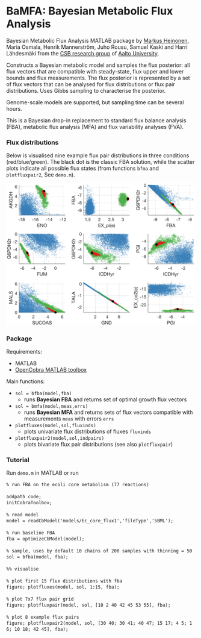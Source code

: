 # BaMFA: Bayesian Metabolic Flux Analysis

Bayesian Metabolic Flux Analysis MATLAB package by <a href="https://users.aalto.fi/~heinom10/">Markus Heinonen</a>, Maria Osmala, Henrik Mannerström, Juho Rousu, Samuel Kaski and Harri Lähdesmäki from the <a href="http://research.cs.aalto.fi/csb/">CSB research group</a> of <a href="http://www.aalto.fi/en/">Aalto University</a>.

Constructs a Bayesian metabolic model and samples the flux posterior: all flux vectors that are compatible with steady-state, flux upper and lower bounds and flux measurements. The flux posterior is represented by a set of flux vectors that can be analysed for flux distributions or flux pair distributions. Uses Gibbs sampling to characterise the posterior. 

Genome-scale models are supported, but sampling time can be several hours.

This is a Bayesian drop-in replacement to standard flux balance analysis (FBA), metabolic flux analysis (MFA) and flux variability analyses (FVA).

### Flux distributions

Below is visualised nine example flux pair distributions in three conditions (red/blue/green). The black dot is the classic FBA solution, while the scatter plots indicate all possible flux states (from functions `bfma` and `plotfluxpair2`, See `demo.m`).

<p align="center">
  <img src="figures/core_9.png" width="650"/>
</p>


### Package

Requirements:
- MATLAB
- <a href="https://opencobra.github.io/cobratoolbox/stable/">OpenCobra MATLAB toolbox</a>

Main functions:
- `sol = bfba(model,fba)`
  - runs **Bayesian FBA** and returns set of optimal growth flux vectors
- `sol = bmfa(model,meas,errs)`
  - runs **Bayesian MFA** and returns sets of flux vectors compatible with measurements `meas` with errors `errs`
- `plotfluxes(model,sol,fluxinds)`
  - plots univariate flux distributions of fluxes `fluxinds`
- `plotfluxpair2(model,sol,indpairs)`
  - plots bivariate flux pair distributions (see also `plotfluxpair`)


### Tutorial

Run `demo.m` in MATLAB or run

```
% run FBA on the ecoli core metabolism (77 reactions)

addpath code;
initCobraToolbox;

% read model
model = readCbModel('models/Ec_core_flux1','fileType','SBML');

% run baseline FBA
fba = optimizeCbModel(model);

% sample, uses by default 10 chains of 200 samples with thinning = 50
sol = bfba(model, fba);

%% visualise

% plot first 15 flux distributions with fba
figure; plotfluxes(model, sol, 1:15, fba);

% plot 7x7 flux pair grid
figure; plotfluxpair(model, sol, [10 2 40 42 45 53 55], fba);

% plot 8 example flux pairs
figure; plotfluxpair2(model, sol, [30 40; 30 41; 40 47; 15 17; 4 5; 1 6; 10 18; 42 45], fba);
```

